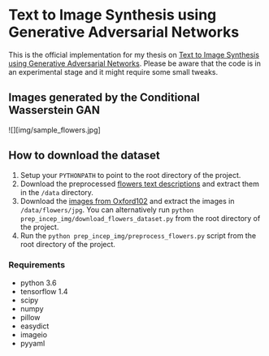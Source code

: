 # Text to Image Synthesis using Generative Adversarial Networks

This is the official implementation for my thesis on  [Text to Image Synthesis using Generative Adversarial Networks](https://arxiv.org/abs/1805.00676). Please be aware that the code is in an experimental stage and it might require some small tweaks.

## Images generated by the Conditional Wasserstein GAN

![][img/sample_flowers.jpg]

## How to download the dataset

1. Setup your `PYTHONPATH` to point to the root directory of the project.
2. Download the preprocessed [flowers text descriptions](https://drive.google.com/file/d/0B3y_msrWZaXLaUc0UXpmcnhaVmM/view) 
and extract them in the `/data` directory.
3. Download the [images from Oxford102](http://www.robots.ox.ac.uk/~vgg/data/flowers/102/102flowers.tgz) 
and extract the images in `/data/flowers/jpg`. You can alternatively run `python prep_incep_img/download_flowers_dataset.py` from the 
root directory of the project.
4. Run the `python prep_incep_img/preprocess_flowers.py` script from the root directory of the project.

### Requirements

- python 3.6
- tensorflow 1.4
- scipy
- numpy
- pillow
- easydict
- imageio
- pyyaml

